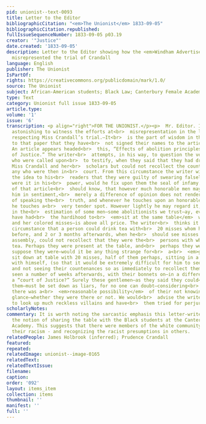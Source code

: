 ```yaml
---
pid: unionist--text-0093
title: Letter to the Editor
bibliographicCitation: "<em>The Unionist</em> 1833-09-05"
bibliographicCitation.republished: 
fullIssueSequenceNumber: 1833-09-05 p03.19
creator: '"Justice"'
date.created: '1833-09-05'
description: Letter to the Editor showing how the <em>Windham Advertiser</em> had
  misrepresented the trial of Crandall
language: English
publisher: The Unionist
IsPartOf: 
rights: https://creativecommons.org/publicdomain/mark/1.0/
source: The Unionist
subject: African-American students; Black Law; Canterbury Female Academy
type: Text
category: Unionist full issue 1833-09-05
article.type: 
volume: '1'
issue: '6'
transcription: <p align="right">FOR THE UNIONIST.</p><p>  Mr. Editor. It is truly
  astonishing to witness the efforts at<br>  misrepresentation in the last Advertiser
  respecting Miss Crandall’s trial.—It<br>  is the part of wisdom in the many correspondents
  to that paper that they have<br>  not signed their names to the articles communicated.
  An article appears headed<br>  this, “Effects of abolition principles in a Court
  of Justice.” The writer<br>  attempts, in his way, to question the veracity of persons
  who were called upon<br>  to testify, when they said that they had drank tea with
  Miss Crandall and her<br>  scholars but could not recollect the countenances of
  any who were then in<br>  court. From this circumstance the writer wishes to convey
  the idea to his<br>  readers that they were guilty of swearing falsely, and thus
  were it in his<br>  power, would he fix upon them the seal of infamy. The writer
  of that article<br>  should know, that however much honorable men may differ from
  him in sentiment,<br>  merely a difference of opinion does not render them incapable
  of speaking the<br>  truth, and whenever he touches upon an honorable man’s character,
  he touches a<br>  very tender spot. However lightly he may regard it,—character,
  in the<br>  estimation of some men—some abolitionists we trust—ay, even some who
  have had<br>  the hardihood to<br>  <em>sit at the same table</em>  with Miss Crandall
  and her colored misses—is above all price. The writer<br>  thinks it is a most incredible
  circumstance that a person could drink tea with<br>  20 misses whom he never saw
  before, and 2 or 3 months afterwards, when he<br>  should see misses in a public
  assembly, could not recollect that they were the<br>  persons with whom he drank
  tea. Perhaps they were present at the table, and<br>  perhaps they were not. But
  suppose they were—would it be any thing strange for<br>  a<br>  <em>gentleman</em>  to
  sit down at table with 20 misses, half of them perhaps, sitting in a direct<br>  line
  with himself, (so that it would be extremely difficult for him to see<br>  them)
  and not seeing their countenances so as immediately to recollect them<br>  when
  seen a number of weeks afterwards, with their bonnets on—in a different<br>  attire—in
  a “court of Justice?” Surely these gentlemen—as they said they could<br>  not recollect
  them—must be set down as liars, for no one can doubt—considering<br>  the circumstances—that
  there was a<br>  <em>reasonable possibility</em>  of their not knowing them at a
  glance—whether they were there or not. We would<br>  advise the writer of that article
  to look up much reckless villains and have<br>  them tried for perjury.<br></p><p>  &nbsp;&nbsp;&nbsp;&nbsp;&nbsp;&nbsp;&nbsp;&nbsp;&nbsp;&nbsp;&nbsp;&nbsp;&nbsp;&nbsp;&nbsp;&nbsp;&nbsp;&nbsp;&nbsp;&nbsp;&nbsp;&nbsp;&nbsp;&nbsp;&nbsp;&nbsp;&nbsp;&nbsp;&nbsp;&nbsp;&nbsp;&nbsp;&nbsp;&nbsp;&nbsp;&nbsp;&nbsp;&nbsp;&nbsp;&nbsp;&nbsp;&nbsp;&nbsp;&nbsp;&nbsp;&nbsp;&nbsp;&nbsp;&nbsp;&nbsp;&nbsp;&nbsp;&nbsp;&nbsp;&nbsp;&nbsp;&nbsp;&nbsp;&nbsp;&nbsp;&nbsp;&nbsp;&nbsp;&nbsp;&nbsp;&nbsp;&nbsp;&nbsp;&nbsp;&nbsp;&nbsp;&nbsp;&nbsp;&nbsp;&nbsp;&nbsp;&nbsp;&nbsp;&nbsp;&nbsp;&nbsp;&nbsp;&nbsp;&nbsp;&nbsp;&nbsp;&nbsp;&nbsp;&nbsp;&nbsp;&nbsp;&nbsp;&nbsp;&nbsp;&nbsp;&nbsp;&nbsp;&nbsp;&nbsp;&nbsp;&nbsp;&nbsp;&nbsp;&nbsp;&nbsp;&nbsp;&nbsp;<br>  JUSTICE.<br></p>
scholarlyNotes: 
commentary: It is worth noting the sarcastic emphasis this letter-writer gives to
  the notion of sharing the table with the Black students at the Canterbury Female
  Academy. This suggests that there were members of the white community who were "unlearning"
  their racism - and recognizing the racist presumptions in others.
relatedPeople: James Holbrook (inferred); Prudence Crandall
featured: 
repeated: 
relatedImage: unionist--image-0165
relatedText: 
relatedTextIssue: 
filename: 
caption: 
order: '092'
layout: items_item
collection: items
thumbnail: ''
manifest: ''
full: ''
---
```

